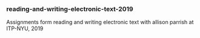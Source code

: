 ### reading-and-writing-electronic-text-2019

Assignments form reading and writing electronic text with allison parrish at ITP-NYU, 2019
